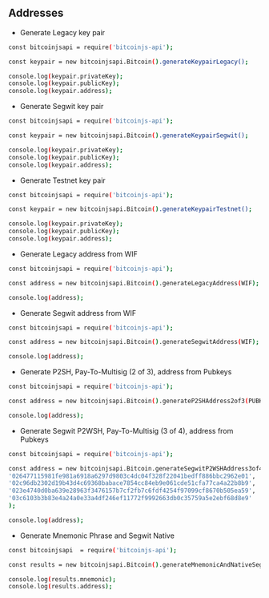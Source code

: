 ## Addresses

* Generate Legacy key pair

``` bash
const bitcoinjsapi = require('bitcoinjs-api');

const keypair = new bitcoinjsapi.Bitcoin().generateKeypairLegacy();

console.log(keypair.privateKey);
console.log(keypair.publicKey);
console.log(keypair.address);
```

* Generate Segwit key pair

``` bash
const bitcoinjsapi = require('bitcoinjs-api');

const keypair = new bitcoinjsapi.Bitcoin().generateKeypairSegwit();

console.log(keypair.privateKey);
console.log(keypair.publicKey);
console.log(keypair.address);
```

* Generate Testnet key pair

``` bash
const bitcoinjsapi = require('bitcoinjs-api');

const keypair = new bitcoinjsapi.Bitcoin().generateKeypairTestnet();

console.log(keypair.privateKey);
console.log(keypair.publicKey);
console.log(keypair.address);
```

* Generate Legacy address from WIF

``` bash
const bitcoinjsapi = require('bitcoinjs-api');

const address = new bitcoinjsapi.Bitcoin().generateLegacyAddress(WIF);

console.log(address);
```

* Generate Segwit address from WIF

``` bash
const bitcoinjsapi = require('bitcoinjs-api');

const address = new bitcoinjsapi.Bitcoin().generateSegwitAddress(WIF);

console.log(address);
```

* Generate P2SH, Pay-To-Multisig (2 of 3), address from Pubkeys

``` bash
const bitcoinjsapi = require('bitcoinjs-api');

const address = new bitcoinjsapi.Bitcoin().generateP2SHAddress2of3(PUBKEY1, PUBKEY2, PUBKEY3);

console.log(address);
```

* Generate Segwit P2WSH, Pay-To-Multisig (3 of 4), address from Pubkeys

``` bash
const bitcoinjsapi = require('bitcoinjs-api');

const address = new bitcoinjsapi.Bitcoin.generateSegwitP2WSHAddress3of4(
'026477115981fe981a6918a6297d9803c4dc04f328f22041bedff886bbc2962e01',
'02c96db2302d19b43d4c69368babace7854cc84eb9e061cde51cfa77ca4a22b8b9',
'023e4740d0ba639e28963f3476157b7cf2fb7c6fdf4254f97099cf8670b505ea59',
'03c6103b3b83e4a24a0e33a4df246ef11772f9992663db0c35759a5e2ebf68d8e9'
);

console.log(address);
```

* Generate Mnemonic Phrase and Segwit Native

``` bash
const bitcoinjsapi  = require('bitcoinjs-api');

const results = new bitcoinjsapi.Bitcoin().generateMnemonicAndNativeSegwit(NETWORK);

console.log(results.mnemonic);
console.log(results.address);
```